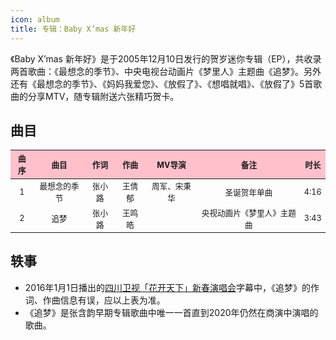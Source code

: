```yaml
---
icon: album
title: 专辑：Baby X’mas 新年好
---
```


《Baby X’mas 新年好》是于2005年12月10日发行的贺岁迷你专辑（EP），共收录两首歌曲：《最想念的季节》、中央电视台动画片《梦里人》主题曲《追梦》。另外还有《最想念的季节》、《妈妈我爱您》、《放假了》、《想唱就唱》、《放假了》5首歌曲的分享MTV，随专辑附送六张精巧贺卡。

## 曲目

<table style="text-align:center; font-size:90%; width:100%; display:table">
<thead>
<tr>
    <th style="background:pink">曲序</th>
    <th style="background:pink">曲目</th>
    <th style="background:pink">作词</th>
    <th style="background:pink">作曲</th>
    <th style="background:pink">MV导演</th>
    <th style="background:pink">备注</th>
    <th style="background:pink">时长</th>
</tr>
</thead>
<tbody>
<tr>
    <td>1</td>
    <td>最想念的季节</td>
    <td>张小路</td>
    <td>王倩郁</td>
    <td>周军、宋秉华</td>
    <td>圣诞贺年单曲</td>
    <td>4:16</td>
</tr>
<tr>
    <td>2</td>
    <td>追梦</td>
    <td>张小路</td>
    <td>王鸣皓</td>
    <td></td>
    <td>央视动画片《梦里人》主题曲</td>
    <td>3:43</td>
</tr>
</tbody>
</table>

## 轶事

- 2016年1月1日播出的[四川卫视「花开天下」新春演唱会](https://www.bilibili.com/video/BV1gp4y1q7F4)字幕中，《追梦》的作词、作曲信息有误，应以上表为准。
- 《追梦》是张含韵早期专辑歌曲中唯一一首直到2020年仍然在商演中演唱的歌曲。

